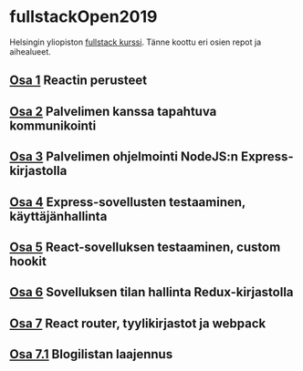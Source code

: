 # fullstackOpen2019

Helsingin yliopiston [fullstack kurssi](https://fullstackopen.com/). Tänne koottu eri osien repot ja aihealueet.

## [Osa 1](https://github.com/Temez1/fullstackOpen2019Part1) Reactin perusteet

## [Osa 2](https://github.com/Temez1/fullstackOpen2019Part2) Palvelimen kanssa tapahtuva kommunikointi

## [Osa 3](https://github.com/Temez1/fullstackOpen2019Part3) Palvelimen ohjelmointi NodeJS:n Express-kirjastolla

## [Osa 4](https://github.com/Temez1/fullstackOpen2019Part4Blogilista) Express-sovellusten testaaminen, käyttäjänhallinta

## [Osa 5](https://github.com/Temez1/fullstackOpen2019Part5) React-sovelluksen testaaminen, custom hookit

## [Osa 6](https://github.com/Temez1/fullstackOpen2019Part6) Sovelluksen tilan hallinta Redux-kirjastolla

## [Osa 7](https://github.com/Temez1/fullstackOpen2019Part7) React router, tyylikirjastot ja webpack

## [Osa 7.1](https://github.com/Temez1/fullstackOpen2019Part7BlogilistanLaajennus) Blogilistan laajennus
